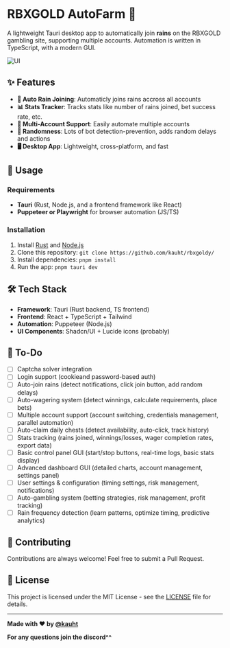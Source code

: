 # RBXGOLD AutoFarm 🗿

A lightweight Tauri desktop app to automatically join **rains** on the RBXGOLD gambling site, supporting multiple accounts. Automation is written in TypeScript, with a modern GUI.

![UI](images/UI.png)

## ✨ Features

- **🤖 Auto Rain Joining**: Automaticly joins rains accross all accounts
- **📊 Stats Tracker**: Tracks stats like number of rains joined, bet success rate, etc.
- **👥 Multi-Account Support**: Easily automate multiple accounts
- **🎲 Randomness**: Lots of bot detection-prevention, adds random delays and actions
- **🖥️ Desktop App**: Lightweight, cross-platform, and fast

## 🐧 Usage

### Requirements
- **Tauri** (Rust, Node.js, and a frontend framework like React)
- **Puppeteer or Playwright** for browser automation (JS/TS)

### Installation
1. Install [Rust](https://www.rust-lang.org/tools/install) and [Node.js](https://nodejs.org/)
2. Clone this repository: `git clone https://github.com/kauht/rbxgoldy/`
3. Install dependencies: `pnpm install`
4. Run the app: `pnpm tauri dev`

## 🛠️ Tech Stack
- **Framework**: Tauri (Rust backend, TS frontend)
- **Frontend**: React + TypeScript + Tailwind
- **Automation**: Puppeteer (Node.js)
- **UI Components**: Shadcn/UI + Lucide icons (probably)

## 🚀 To-Do

- [ ] Captcha solver integration
- [ ] Login support (cookieand password-based auth)
- [ ] Auto-join rains (detect notifications, click join button, add random delays)
- [ ] Auto-wagering system (detect winnings, calculate requirements, place bets)
- [ ] Multiple account support (account switching, credentials management, parallel automation)
- [ ] Auto-claim daily chests (detect availability, auto-click, track history)
- [ ] Stats tracking (rains joined, winnings/losses, wager completion rates, export data)
- [ ] Basic control panel GUI (start/stop buttons, real-time logs, basic stats display)
- [ ] Advanced dashboard GUI (detailed charts, account management, settings panel)
- [ ] User settings & configuration (timing settings, risk management, notifications)
- [ ] Auto-gambling system (betting strategies, risk management, profit tracking)
- [ ] Rain frequency detection (learn patterns, optimize timing, predictive analytics)

## 🤝 Contributing

Contributions are always welcome! Feel free to submit a Pull Request.

## 📄 License

This project is licensed under the MIT License - see the [LICENSE](LICENSE) file for details.

---

**Made with ❤️ by [@kauht](https://discord.gg/WVMHUgrgeH)**

**For any questions join the discord^^**
